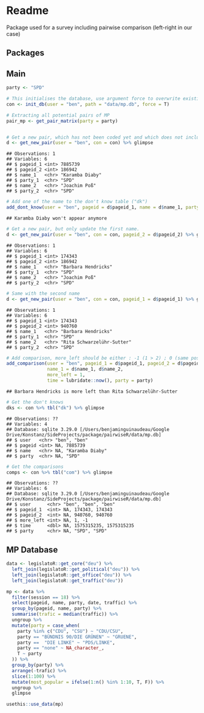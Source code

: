 Readme
================

Package used for a survey including pairwise comparison (left-right in
our case)

## Packages

## Main

``` r
party <- "SPD"

# This initialises the database, use argument force to overwrite existing database
con <- init_db(user = "ben", path = "data/mp.db", force = T)

# Extracting all potential pairs of MP
pair_mp <- get_pair_matrix(party = party)


# Get a new pair, which has not been coded yet and which does not include "not known" mps
d <- get_new_pair(user = "ben", con = con) %>% glimpse
```

    ## Observations: 1
    ## Variables: 6
    ## $ pageid_1 <int> 7885739
    ## $ pageid_2 <int> 186942
    ## $ name_1   <chr> "Karamba Diaby"
    ## $ party_1  <chr> "SPD"
    ## $ name_2   <chr> "Joachim Poß"
    ## $ party_2  <chr> "SPD"

``` r
# Add one of the name to the don't know table ("dk")
add_dont_know(user = "ben", pageid = d$pageid_1, name = d$name_1, party = d$party_1)
```

    ## Karamba Diaby won't appear anymore

``` r
# Get a new pair, but only update the first name. 
d <- get_new_pair(user = "ben", con = con, pageid_2 = d$pageid_2) %>% glimpse
```

    ## Observations: 1
    ## Variables: 6
    ## $ pageid_1 <int> 174343
    ## $ pageid_2 <int> 186942
    ## $ name_1   <chr> "Barbara Hendricks"
    ## $ party_1  <chr> "SPD"
    ## $ name_2   <chr> "Joachim Poß"
    ## $ party_2  <chr> "SPD"

``` r
# Same with the second name
d <- get_new_pair(user = "ben", con = con, pageid_1 = d$pageid_1) %>% glimpse
```

    ## Observations: 1
    ## Variables: 6
    ## $ pageid_1 <int> 174343
    ## $ pageid_2 <int> 940760
    ## $ name_1   <chr> "Barbara Hendricks"
    ## $ party_1  <chr> "SPD"
    ## $ name_2   <chr> "Rita Schwarzelühr-Sutter"
    ## $ party_2  <chr> "SPD"

``` r
# Add comparison, more_left should be either : -1 (1 > 2) ; 0 (same position) ; 1 (2 > 1)
add_comparison(user = "ben", pageid_1 = d$pageid_1, pageid_2 = d$pageid_2, 
               name_1 = d$name_1, d$name_2,
               more_left = 1, 
               time = lubridate::now(), party = party)
```

    ## Barbara Hendricks is more left than Rita Schwarzelühr-Sutter

``` r
# Get the don't knows
dks <- con %>% tbl("dk") %>% glimpse
```

    ## Observations: ??
    ## Variables: 4
    ## Database: sqlite 3.29.0 [/Users/benjaminguinaudeau/Google Drive/Konstanz/SideProjects/package/pairwiseR/data/mp.db]
    ## $ user   <chr> "ben", "ben"
    ## $ pageid <int> NA, 7885739
    ## $ name   <chr> NA, "Karamba Diaby"
    ## $ party  <chr> NA, "SPD"

``` r
# Get the comparisons
comps <- con %>% tbl("com") %>% glimpse
```

    ## Observations: ??
    ## Variables: 6
    ## Database: sqlite 3.29.0 [/Users/benjaminguinaudeau/Google Drive/Konstanz/SideProjects/package/pairwiseR/data/mp.db]
    ## $ user      <chr> "ben", "ben", "ben"
    ## $ pageid_1  <int> NA, 174343, 174343
    ## $ pageid_2  <int> NA, 940760, 940760
    ## $ more_left <int> NA, 1, -1
    ## $ time      <dbl> NA, 1575315235, 1575315235
    ## $ party     <chr> NA, "SPD", "SPD"

## MP Database

``` r
data <- legislatoR::get_core("deu") %>%
  left_join(legislatoR::get_political("deu")) %>%
  left_join(legislatoR::get_office("deu")) %>%
  left_join(legislatoR::get_traffic("deu"))

mp <- data %>%
  filter(session == 18) %>%
  select(pageid, name, party, date, traffic) %>%
  group_by(pageid, name, party) %>%
  summarise(trafic = median(traffic)) %>%
  ungroup %>%
  mutate(party = case_when(
    party %in% c("CDU", "CSU") ~ "CDU/CSU", 
    party == "BÜNDNIS 90/DIE GRÜNEN" ~ "GRUENE", 
    party ==  "DIE LINKE" ~ "PDS/LINKE", 
    party == "none" ~ NA_character_, 
    T ~ party
  )) %>%
  group_by(party) %>%
  arrange(-trafic) %>%
  slice(1:100) %>%
  mutate(most_popular = ifelse(1:n() %in% 1:10, T, F)) %>%
  ungroup %>%
  glimpse

usethis::use_data(mp)
```
